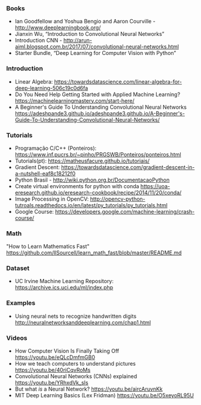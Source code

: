 
### Books
* Ian Goodfellow and Yoshua Bengio and Aaron Courville - http://www.deeplearningbook.org/
* Jianxin Wu, “Introduction to Convolutional Neural Networks”
* Introduction CNN - http://arun-aiml.blogspot.com.br/2017/07/convolutional-neural-networks.html
* Starter Bundle, “Deep Learning for Computer Vision with Python”

### Introduction
* Linear Algebra: https://towardsdatascience.com/linear-algebra-for-deep-learning-506c19c0d6fa 
* Do You Need Help Getting Started with Applied Machine Learning?
https://machinelearningmastery.com/start-here/
* A Beginner's Guide To Understanding Convolutional Neural Networks
https://adeshpande3.github.io/adeshpande3.github.io/A-Beginner's-Guide-To-Understanding-Convolutional-Neural-Networks/

### Tutorials
 * Programação C/C++ (Ponteiros): https://www.inf.pucrs.br/~pinho/PRGSWB/Ponteiros/ponteiros.html
 * Tutorials(pt): https://matheusfacure.github.io/tutoriais/ 
 * Gradient Descent: https://towardsdatascience.com/gradient-descent-in-a-nutshell-eaf8c18212f0
 * Python Brasil - http://wiki.python.org.br/DocumentacaoPython 
 * Create virtual environments for python with conda
https://uoa-eresearch.github.io/eresearch-cookbook/recipe/2014/11/20/conda/
 * Image Processing in OpenCV: http://opencv-python-tutroals.readthedocs.io/en/latest/py_tutorials/py_tutorials.html 
 * Google Course: https://developers.google.com/machine-learning/crash-course/

### Math
"How to Learn Mathematics Fast" 
https://github.com/llSourcell/learn_math_fast/blob/master/README.md

### Dataset
* UC Irvine Machine Learning Repository: https://archive.ics.uci.edu/ml/index.php

### Examples
* Using neural nets to recognize handwritten digits
http://neuralnetworksanddeeplearning.com/chap1.html

### Videos
* How Computer Vision Is Finally Taking Off https://youtu.be/eQLcDmfmGB0
* How we teach computers to understand pictures https://youtu.be/40riCqvRoMs
* Convolutional Neural Networks (CNNs) explained https://youtu.be/YRhxdVk_sIs
* But what *is* a Neural Network?  https://youtu.be/aircAruvnKk
* MIT Deep Learning Basics (Lex Fridman)  https://youtu.be/O5xeyoRL95U

